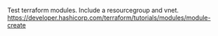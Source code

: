 Test terraform modules. Include a resourcegroup and vnet.
https://developer.hashicorp.com/terraform/tutorials/modules/module-create
